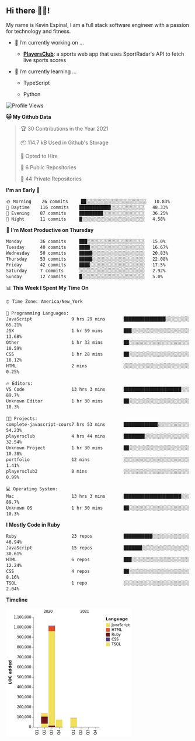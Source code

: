 ## Hi there 👋🏽!

My name is Kevin Espinal, I am a full stack software engineer with a passion for technology and fitness.

- 🔭 I’m currently working on ...

     - **[PlayersClub](https://playersclub.herokuapp.com/#/)**: a sports web app that uses SportRadar's API to fetch live sports scores

- 🌱 I’m currently learning ...

     - TypeScript
     
     - Python
     
<!--START_SECTION:waka-->
![Profile Views](http://img.shields.io/badge/Profile%20Views-10-blue)

**🐱 My Github Data** 

> 🏆 30 Contributions in the Year 2021
 > 
> 📦 114.7 kB Used in Github's Storage 
 > 
> 💼 Opted to Hire
 > 
> 📜 6 Public Repositories 
 > 
> 🔑 44 Private Repositories  
 > 
**I'm an Early 🐤** 

```text
🌞 Morning    26 commits     ██░░░░░░░░░░░░░░░░░░░░░░░   10.83% 
🌆 Daytime    116 commits    ████████████░░░░░░░░░░░░░   48.33% 
🌃 Evening    87 commits     █████████░░░░░░░░░░░░░░░░   36.25% 
🌙 Night      11 commits     █░░░░░░░░░░░░░░░░░░░░░░░░   4.58%

```
📅 **I'm Most Productive on Thursday** 

```text
Monday       36 commits     ███░░░░░░░░░░░░░░░░░░░░░░   15.0% 
Tuesday      40 commits     ████░░░░░░░░░░░░░░░░░░░░░   16.67% 
Wednesday    50 commits     █████░░░░░░░░░░░░░░░░░░░░   20.83% 
Thursday     53 commits     █████░░░░░░░░░░░░░░░░░░░░   22.08% 
Friday       42 commits     ████░░░░░░░░░░░░░░░░░░░░░   17.5% 
Saturday     7 commits      ░░░░░░░░░░░░░░░░░░░░░░░░░   2.92% 
Sunday       12 commits     █░░░░░░░░░░░░░░░░░░░░░░░░   5.0%

```


📊 **This Week I Spent My Time On** 

```text
⌚︎ Time Zone: America/New_York

💬 Programming Languages: 
JavaScript               9 hrs 29 mins       ████████████████░░░░░░░░░   65.21% 
JSX                      1 hr 59 mins        ███░░░░░░░░░░░░░░░░░░░░░░   13.68% 
Other                    1 hr 32 mins        ██░░░░░░░░░░░░░░░░░░░░░░░   10.59% 
CSS                      1 hr 28 mins        ██░░░░░░░░░░░░░░░░░░░░░░░   10.12% 
HTML                     2 mins              ░░░░░░░░░░░░░░░░░░░░░░░░░   0.25%

🔥 Editors: 
VS Code                  13 hrs 3 mins       ██████████████████████░░░   89.7% 
Unknown Editor           1 hr 30 mins        ██░░░░░░░░░░░░░░░░░░░░░░░   10.3%

🐱‍💻 Projects: 
complete-javascript-cours7 hrs 53 mins       █████████████░░░░░░░░░░░░   54.23% 
playersclub              4 hrs 44 mins       ████████░░░░░░░░░░░░░░░░░   32.54% 
Unknown Project          1 hr 30 mins        ██░░░░░░░░░░░░░░░░░░░░░░░   10.38% 
portfolio                12 mins             ░░░░░░░░░░░░░░░░░░░░░░░░░   1.41% 
playersclub2             8 mins              ░░░░░░░░░░░░░░░░░░░░░░░░░   0.99%

💻 Operating System: 
Mac                      13 hrs 3 mins       ██████████████████████░░░   89.7% 
Unknown OS               1 hr 30 mins        ██░░░░░░░░░░░░░░░░░░░░░░░   10.3%

```

**I Mostly Code in Ruby** 

```text
Ruby                     23 repos            ███████████░░░░░░░░░░░░░░   46.94% 
JavaScript               15 repos            ███████░░░░░░░░░░░░░░░░░░   30.61% 
HTML                     6 repos             ███░░░░░░░░░░░░░░░░░░░░░░   12.24% 
CSS                      4 repos             ██░░░░░░░░░░░░░░░░░░░░░░░   8.16% 
TSQL                     1 repo              ░░░░░░░░░░░░░░░░░░░░░░░░░   2.04%

```


**Timeline**

![Chart not found](https://raw.githubusercontent.com/espinalk212/espinalk212/main/charts/bar_graph.png) 


<!--END_SECTION:waka-->


<!--
**espinalk212/espinalk212** is a ✨ _special_ ✨ repository because its `README.md` (this file) appears on your GitHub profile.

Here are some ideas to get you started:

- 🔭 I’m currently working on ...
- 🌱 I’m currently learning ...
- 👯 I’m looking to collaborate on ...
- 🤔 I’m looking for help with ...
- 💬 Ask me about ...
- 📫 How to reach me: ...
- 😄 Pronouns: ...
- ⚡ Fun fact: ...
-->
